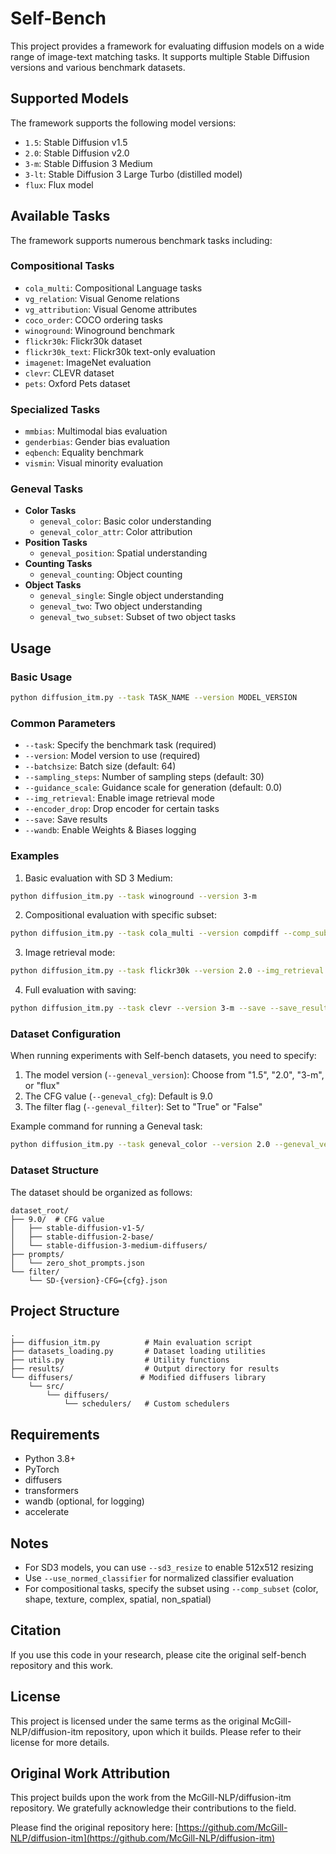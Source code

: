 # Self-Bench


This project provides a framework for evaluating diffusion models on a wide range of image-text matching tasks. It supports multiple Stable Diffusion versions and various benchmark datasets.

## Supported Models

The framework supports the following model versions:
- `1.5`: Stable Diffusion v1.5
- `2.0`: Stable Diffusion v2.0
- `3-m`: Stable Diffusion 3 Medium
- `3-lt`: Stable Diffusion 3 Large Turbo (distilled model)
- `flux`: Flux model

## Available Tasks

The framework supports numerous benchmark tasks including:

### Compositional Tasks
- `cola_multi`: Compositional Language tasks
- `vg_relation`: Visual Genome relations
- `vg_attribution`: Visual Genome attributes
- `coco_order`: COCO ordering tasks
- `winoground`: Winoground benchmark
- `flickr30k`: Flickr30k dataset
- `flickr30k_text`: Flickr30k text-only evaluation
- `imagenet`: ImageNet evaluation
- `clevr`: CLEVR dataset
- `pets`: Oxford Pets dataset

### Specialized Tasks
- `mmbias`: Multimodal bias evaluation
- `genderbias`: Gender bias evaluation
- `eqbench`: Equality benchmark
- `vismin`: Visual minority evaluation

### Geneval Tasks
- **Color Tasks**
  - `geneval_color`: Basic color understanding
  - `geneval_color_attr`: Color attribution
- **Position Tasks**
  - `geneval_position`: Spatial understanding
- **Counting Tasks**
  - `geneval_counting`: Object counting
- **Object Tasks**
  - `geneval_single`: Single object understanding
  - `geneval_two`: Two object understanding
  - `geneval_two_subset`: Subset of two object tasks

## Usage

### Basic Usage

```bash
python diffusion_itm.py --task TASK_NAME --version MODEL_VERSION
```

### Common Parameters

- `--task`: Specify the benchmark task (required)
- `--version`: Model version to use (required)
- `--batchsize`: Batch size (default: 64)
- `--sampling_steps`: Number of sampling steps (default: 30)
- `--guidance_scale`: Guidance scale for generation (default: 0.0)
- `--img_retrieval`: Enable image retrieval mode
- `--encoder_drop`: Drop encoder for certain tasks
- `--save`: Save results
- `--wandb`: Enable Weights & Biases logging

### Examples

1. Basic evaluation with SD 3 Medium:
```bash
python diffusion_itm.py --task winoground --version 3-m
```

2. Compositional evaluation with specific subset:
```bash
python diffusion_itm.py --task cola_multi --version compdiff --comp_subset color
```

3. Image retrieval mode:
```bash
python diffusion_itm.py --task flickr30k --version 2.0 --img_retrieval
```

4. Full evaluation with saving:
```bash
python diffusion_itm.py --task clevr --version 3-m --save --save_results --wandb --batchsize 16
```

### Dataset Configuration

When running experiments with Self-bench datasets, you need to specify:
1. The model version (`--geneval_version`): Choose from "1.5", "2.0", "3-m", or "flux"
2. The CFG value (`--geneval_cfg`): Default is 9.0
3. The filter flag (`--geneval_filter`): Set to "True" or "False"

Example command for running a Geneval task:
```bash
python diffusion_itm.py --task geneval_color --version 2.0 --geneval_version 2.0 --geneval_cfg 9.0 --geneval_filter True
```

### Dataset Structure
The dataset should be organized as follows:
```
dataset_root/
├── 9.0/  # CFG value
│   ├── stable-diffusion-v1-5/
│   ├── stable-diffusion-2-base/
│   └── stable-diffusion-3-medium-diffusers/
├── prompts/
│   └── zero_shot_prompts.json
└── filter/
    └── SD-{version}-CFG={cfg}.json
```

## Project Structure

```
.
├── diffusion_itm.py          # Main evaluation script
├── datasets_loading.py       # Dataset loading utilities
├── utils.py                  # Utility functions
├── results/                  # Output directory for results
└── diffusers/               # Modified diffusers library
    └── src/
        └── diffusers/
            └── schedulers/   # Custom schedulers
```

## Requirements

- Python 3.8+
- PyTorch
- diffusers
- transformers
- wandb (optional, for logging)
- accelerate

## Notes

- For SD3 models, you can use `--sd3_resize` to enable 512x512 resizing
- Use `--use_normed_classifier` for normalized classifier evaluation
- For compositional tasks, specify the subset using `--comp_subset` (color, shape, texture, complex, spatial, non_spatial)

## Citation

If you use this code in your research, please cite the original self-bench repository and this work.

## License

This project is licensed under the same terms as the original McGill-NLP/diffusion-itm repository, upon which it builds. Please refer to their license for more details.

## Original Work Attribution

This project builds upon the work from the McGill-NLP/diffusion-itm repository. We gratefully acknowledge their contributions to the field.

Please find the original repository here: [https://github.com/McGill-NLP/diffusion-itm](https://github.com/McGill-NLP/diffusion-itm)
